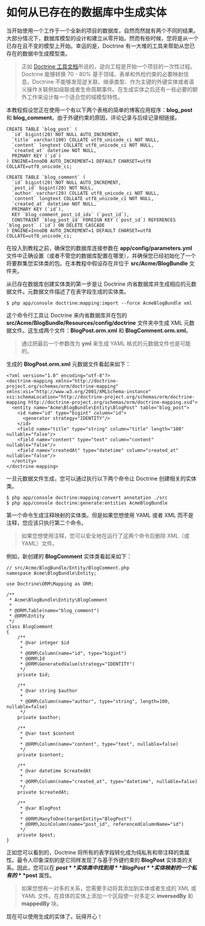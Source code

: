 # 如何从已存在的数据库中生成实体

当开始使用一个工作于一个全新的项目的数据库，自然而然就有两个不同的结果。大部分情况下，数据库模型的设计和建立从零开始。然而有些时候，您将是从一个已存在且不变的模型上开始。幸运的是，Doctrine 有一大堆的工具来帮助从您已存在的数据中生成模型类。

> 正如 [Doctrine 工具文档](http://docs.doctrine-project.org/projects/doctrine-orm/en/latest/reference/tools.html#reverse-engineering)所说的，逆向工程是开始一个项目的一次性过程。Doctrine 能够转换 70 - 80% 基于领域、表单和外检约束的必要映射信息。Doctrine 不能够发现逆关联、继承类型、作为主键的外键实体或者语义操作关联例如级联或者生命周期事件。在生成实体之后还有一些必要的额外工作来设计每一个适合您的域模型特性。

本教程假设您正在使用一个有以下两个表格的简单的博客应用程序：**blog_post** 和 **blog_comment**。由于外键约束的原因，评论记录与后续记录相链接。

```
CREATE TABLE `blog_post` (
  `id` bigint(20) NOT NULL AUTO_INCREMENT,
  `title` varchar(100) COLLATE utf8_unicode_ci NOT NULL,
  `content` longtext COLLATE utf8_unicode_ci NOT NULL,
  `created_at` datetime NOT NULL,
  PRIMARY KEY (`id`)
) ENGINE=InnoDB AUTO_INCREMENT=1 DEFAULT CHARSET=utf8 COLLATE=utf8_unicode_ci;

CREATE TABLE `blog_comment` (
  `id` bigint(20) NOT NULL AUTO_INCREMENT,
  `post_id` bigint(20) NOT NULL,
  `author` varchar(20) COLLATE utf8_unicode_ci NOT NULL,
  `content` longtext COLLATE utf8_unicode_ci NOT NULL,
  `created_at` datetime NOT NULL,
  PRIMARY KEY (`id`),
  KEY `blog_comment_post_id_idx` (`post_id`),
  CONSTRAINT `blog_post_id` FOREIGN KEY (`post_id`) REFERENCES `blog_post` (`id`) ON DELETE CASCADE
) ENGINE=InnoDB AUTO_INCREMENT=1 DEFAULT CHARSET=utf8 COLLATE=utf8_unicode_ci;
```

在投入到教程之前，确保您的数据库连接参数在 **app/config/parameters.yml** 文件中正确设置（或者不管您的数据库配置在哪里），并确保您已经初始化了一个将要群集您实体类的包。在本教程中假设存在并位于 **src/Acme/BlogBundle** 文件夹。

从已存在数据库创建实体类的第一步是让 Doctrine 内省数据库并生成相应的元数据文件。元数据文件描述了在表字段生成的实体类。

```
$ php app/console doctrine:mapping:import --force AcmeBlogBundle xml
```

这个命令行工具让 Doctrine 来内省数据库并在包的 **src/Acme/BlogBundle/Resources/config/doctrine** 文件夹中生成 XML 元数据文件。这生成两个文件：**BlogPost.orm.xml** 和 **BlogComment.orm.xml**。

> 通过把最后一个参数改为 **yml** 来生成 YAML 格式的元数据文件也是可能的。

生成的 **BlogPost.orm.xml** 元数据文件看起来如下：

```
<?xml version="1.0" encoding="utf-8"?>
<doctrine-mapping xmlns="http://doctrine-project.org/schemas/orm/doctrine-mapping" xmlns:xsi="http://www.w3.org/2001/XMLSchema-instance" xsi:schemaLocation="http://doctrine-project.org/schemas/orm/doctrine-mapping http://doctrine-project.org/schemas/orm/doctrine-mapping.xsd">
  <entity name="Acme\BlogBundle\Entity\BlogPost" table="blog_post">
    <id name="id" type="bigint" column="id">
      <generator strategy="IDENTITY"/>
    </id>
    <field name="title" type="string" column="title" length="100" nullable="false"/>
    <field name="content" type="text" column="content" nullable="false"/>
    <field name="createdAt" type="datetime" column="created_at" nullable="false"/>
  </entity>
</doctrine-mapping>
```

一旦元数据文件生成，您可以通过执行以下两个命令让 Doctrine 创建相关的实体类。

```
$ php app/console doctrine:mapping:convert annotation ./src
$ php app/console doctrine:generate:entities AcmeBlogBundle
```

第一个命令生成注释映射的实体类。但是如果您想使用 YAML 或者 XML 而不是注释，您应该只执行第二个命令。

> 如果您想使用注释，您可以安全地在运行了这两个命令后删除 XML（或 YAML）文件。

例如，新创建的 **BlogComment** 实体类看起来如下：

```
// src/Acme/BlogBundle/Entity/BlogComment.php
namespace Acme\BlogBundle\Entity;

use Doctrine\ORM\Mapping as ORM;

/**
 * Acme\BlogBundle\Entity\BlogComment
 *
 * @ORM\Table(name="blog_comment")
 * @ORM\Entity
 */
class BlogComment
{
    /**
     * @var integer $id
     *
     * @ORM\Column(name="id", type="bigint")
     * @ORM\Id
     * @ORM\GeneratedValue(strategy="IDENTITY")
     */
    private $id;

    /**
     * @var string $author
     *
     * @ORM\Column(name="author", type="string", length=100, nullable=false)
     */
    private $author;

    /**
     * @var text $content
     *
     * @ORM\Column(name="content", type="text", nullable=false)
     */
    private $content;

    /**
     * @var datetime $createdAt
     *
     * @ORM\Column(name="created_at", type="datetime", nullable=false)
     */
    private $createdAt;

    /**
     * @var BlogPost
     *
     * @ORM\ManyToOne(targetEntity="BlogPost")
     * @ORM\JoinColumn(name="post_id", referencedColumnName="id")
     */
    private $post;
}
```

正如您可以看到的，Doctrine 将所有的表字段转化成为纯私有和带注释的类属性。最令人印象深刻的是它同样发现了与基于外键约束的 **BlogPost** 实体类的关系。因此，您可以在 **$post** 实体类中找到用 **BlogPost** 实体映射的一个私有的 **$post** 属性。

> 如果您想有一对多的关系，您需要手动将其添加到实体或者生成的 XML 或 YAML 文件。在具体的实体上添加一个区段使一对多定义 **inversedBy** 和 **mappedBy** 块。

现在可以使用生成的实体了。玩得开心！
